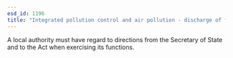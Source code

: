 ```yaml
---
esd_id: 1196
title: "Integrated pollution control and air pollution - discharge of functions "
---
```


A local authority must have regard to directions from the Secretary of State and to the Act when exercising its functions.

